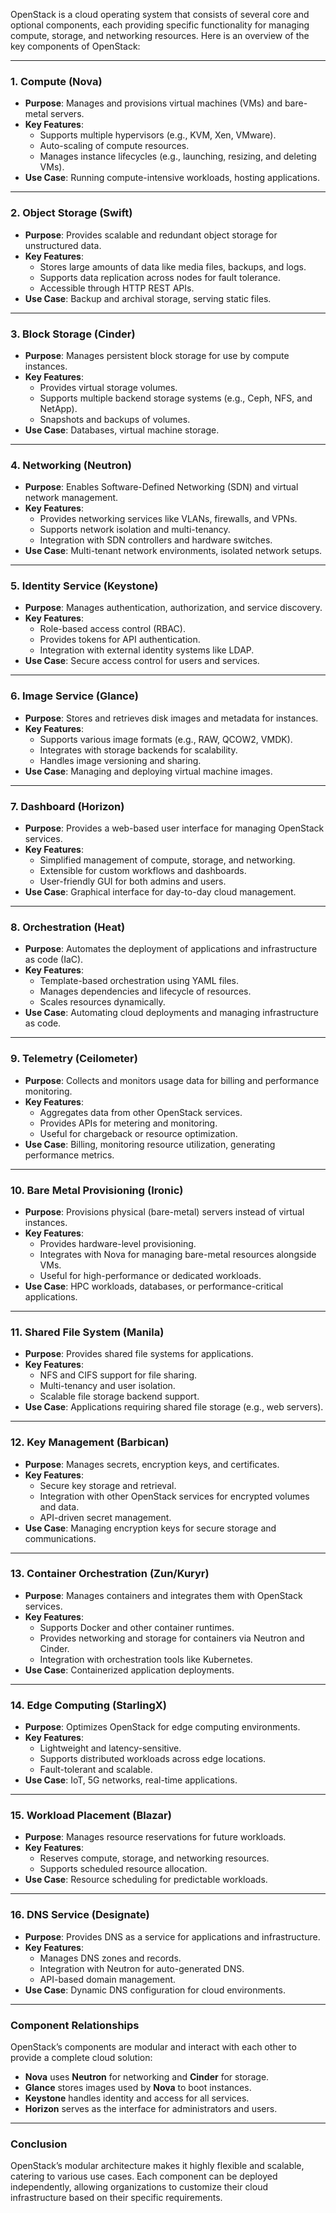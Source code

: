 OpenStack is a cloud operating system that consists of several core and optional components, each providing specific functionality for managing compute, storage, and networking resources. Here is an overview of the key components of OpenStack:

---

### **1. Compute (Nova)**
- **Purpose**: Manages and provisions virtual machines (VMs) and bare-metal servers.
- **Key Features**:
  - Supports multiple hypervisors (e.g., KVM, Xen, VMware).
  - Auto-scaling of compute resources.
  - Manages instance lifecycles (e.g., launching, resizing, and deleting VMs).
- **Use Case**: Running compute-intensive workloads, hosting applications.

---

### **2. Object Storage (Swift)**
- **Purpose**: Provides scalable and redundant object storage for unstructured data.
- **Key Features**:
  - Stores large amounts of data like media files, backups, and logs.
  - Supports data replication across nodes for fault tolerance.
  - Accessible through HTTP REST APIs.
- **Use Case**: Backup and archival storage, serving static files.

---

### **3. Block Storage (Cinder)**
- **Purpose**: Manages persistent block storage for use by compute instances.
- **Key Features**:
  - Provides virtual storage volumes.
  - Supports multiple backend storage systems (e.g., Ceph, NFS, and NetApp).
  - Snapshots and backups of volumes.
- **Use Case**: Databases, virtual machine storage.

---

### **4. Networking (Neutron)**
- **Purpose**: Enables Software-Defined Networking (SDN) and virtual network management.
- **Key Features**:
  - Provides networking services like VLANs, firewalls, and VPNs.
  - Supports network isolation and multi-tenancy.
  - Integration with SDN controllers and hardware switches.
- **Use Case**: Multi-tenant network environments, isolated network setups.

---

### **5. Identity Service (Keystone)**
- **Purpose**: Manages authentication, authorization, and service discovery.
- **Key Features**:
  - Role-based access control (RBAC).
  - Provides tokens for API authentication.
  - Integration with external identity systems like LDAP.
- **Use Case**: Secure access control for users and services.

---

### **6. Image Service (Glance)**
- **Purpose**: Stores and retrieves disk images and metadata for instances.
- **Key Features**:
  - Supports various image formats (e.g., RAW, QCOW2, VMDK).
  - Integrates with storage backends for scalability.
  - Handles image versioning and sharing.
- **Use Case**: Managing and deploying virtual machine images.

---

### **7. Dashboard (Horizon)**
- **Purpose**: Provides a web-based user interface for managing OpenStack services.
- **Key Features**:
  - Simplified management of compute, storage, and networking.
  - Extensible for custom workflows and dashboards.
  - User-friendly GUI for both admins and users.
- **Use Case**: Graphical interface for day-to-day cloud management.

---

### **8. Orchestration (Heat)**
- **Purpose**: Automates the deployment of applications and infrastructure as code (IaC).
- **Key Features**:
  - Template-based orchestration using YAML files.
  - Manages dependencies and lifecycle of resources.
  - Scales resources dynamically.
- **Use Case**: Automating cloud deployments and managing infrastructure as code.

---

### **9. Telemetry (Ceilometer)**
- **Purpose**: Collects and monitors usage data for billing and performance monitoring.
- **Key Features**:
  - Aggregates data from other OpenStack services.
  - Provides APIs for metering and monitoring.
  - Useful for chargeback or resource optimization.
- **Use Case**: Billing, monitoring resource utilization, generating performance metrics.

---

### **10. Bare Metal Provisioning (Ironic)**
- **Purpose**: Provisions physical (bare-metal) servers instead of virtual instances.
- **Key Features**:
  - Provides hardware-level provisioning.
  - Integrates with Nova for managing bare-metal resources alongside VMs.
  - Useful for high-performance or dedicated workloads.
- **Use Case**: HPC workloads, databases, or performance-critical applications.

---

### **11. Shared File System (Manila)**
- **Purpose**: Provides shared file systems for applications.
- **Key Features**:
  - NFS and CIFS support for file sharing.
  - Multi-tenancy and user isolation.
  - Scalable file storage backend support.
- **Use Case**: Applications requiring shared file storage (e.g., web servers).

---

### **12. Key Management (Barbican)**
- **Purpose**: Manages secrets, encryption keys, and certificates.
- **Key Features**:
  - Secure key storage and retrieval.
  - Integration with other OpenStack services for encrypted volumes and data.
  - API-driven secret management.
- **Use Case**: Managing encryption keys for secure storage and communications.

---

### **13. Container Orchestration (Zun/Kuryr)**
- **Purpose**: Manages containers and integrates them with OpenStack services.
- **Key Features**:
  - Supports Docker and other container runtimes.
  - Provides networking and storage for containers via Neutron and Cinder.
  - Integration with orchestration tools like Kubernetes.
- **Use Case**: Containerized application deployments.

---

### **14. Edge Computing (StarlingX)**
- **Purpose**: Optimizes OpenStack for edge computing environments.
- **Key Features**:
  - Lightweight and latency-sensitive.
  - Supports distributed workloads across edge locations.
  - Fault-tolerant and scalable.
- **Use Case**: IoT, 5G networks, real-time applications.

---

### **15. Workload Placement (Blazar)**
- **Purpose**: Manages resource reservations for future workloads.
- **Key Features**:
  - Reserves compute, storage, and networking resources.
  - Supports scheduled resource allocation.
- **Use Case**: Resource scheduling for predictable workloads.

---

### **16. DNS Service (Designate)**
- **Purpose**: Provides DNS as a service for applications and infrastructure.
- **Key Features**:
  - Manages DNS zones and records.
  - Integration with Neutron for auto-generated DNS.
  - API-based domain management.
- **Use Case**: Dynamic DNS configuration for cloud environments.

---

### **Component Relationships**
OpenStack’s components are modular and interact with each other to provide a complete cloud solution:
- **Nova** uses **Neutron** for networking and **Cinder** for storage.
- **Glance** stores images used by **Nova** to boot instances.
- **Keystone** handles identity and access for all services.
- **Horizon** serves as the interface for administrators and users.

---

### **Conclusion**
OpenStack’s modular architecture makes it highly flexible and scalable, catering to various use cases. Each component can be deployed independently, allowing organizations to customize their cloud infrastructure based on their specific requirements.
